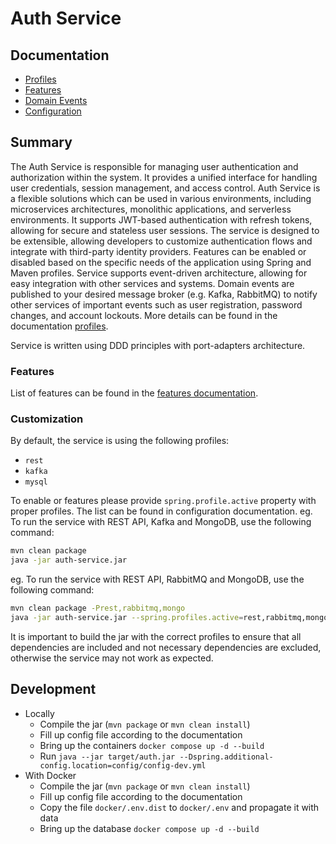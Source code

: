 # Auth Service

## Documentation

- [Profiles](./doc/configuration/profiles.md)
- [Features](./doc/features/features.md)
- [Domain Events](./doc/features/domain-events.md)
- [Configuration](./doc/configuration/config.md)

## Summary

The Auth Service is responsible for managing user authentication and authorization within the system.
It provides a unified interface for handling user credentials, session management, and access control.
Auth Service is a flexible solutions which can be used in various environments, including microservices architectures,
monolithic applications, and serverless environments.
It supports JWT-based authentication with refresh tokens, allowing for secure and stateless user sessions.
The service is designed to be extensible, allowing developers to customize authentication flows and integrate with
third-party identity providers.
Features can be enabled or disabled based on the specific needs of the application using Spring and Maven profiles.
Service supports event-driven architecture, allowing for easy integration with other services and systems. Domain events
are published to your desired message broker (e.g. Kafka, RabbitMQ) to notify other services of important events such as
user registration, password changes, and account lockouts. More details can be found in the
documentation [profiles](./doc/configuration/profiles.md).

Service is written using DDD principles with port-adapters architecture.

### Features

List of features can be found in the [features documentation](./doc/features/features.md).

### Customization

By default, the service is using the following profiles:

- `rest`
- `kafka`
- `mysql`

To enable or features please provide `spring.profile.active` property with proper profiles. The list can be found in
configuration documentation.
eg. To run the service with REST API, Kafka and MongoDB, use the following command:

```bash
mvn clean package 
java -jar auth-service.jar 

```

eg. To run the service with REST API, RabbitMQ and MongoDB, use the following command:

```bash
mvn clean package -Prest,rabbitmq,mongo
java -jar auth-service.jar --spring.profiles.active=rest,rabbitmq,mongo
```

It is important to build the jar with the correct profiles to ensure that all dependencies are included and not
necessary dependencies are excluded, otherwise the service may not work as expected.

## Development

- Locally
    - Compile the jar (`mvn package` or `mvn clean install`)
    - Fill up config file according to the documentation
    - Bring up the containers `docker compose up -d --build`
    - Run `java --jar target/auth.jar --Dspring.additional-config.location=config/config-dev.yml`
- With Docker
    - Compile the jar (`mvn package` or `mvn clean install`)
    - Fill up config file according to the documentation
    - Copy the file `docker/.env.dist` to `docker/.env` and propagate it with data
    - Bring up the database `docker compose up -d --build`